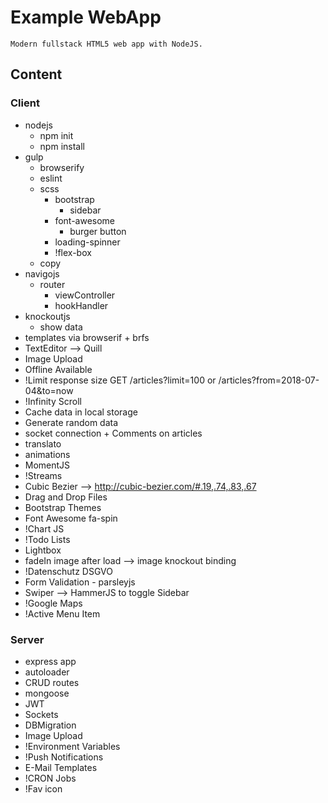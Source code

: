 # Example WebApp

`Modern fullstack HTML5 web app with NodeJS.`

## Content

### Client
* nodejs
    - npm init
    - npm install
* gulp 
    - browserify
    - eslint
    - scss
        - bootstrap
            - sidebar
        - font-awesome
            - burger button
        - loading-spinner
        - !flex-box
    - copy
* navigojs
    - router
        - viewController
        - hookHandler
* knockoutjs
    - show data
* templates via browserif + brfs
* TextEditor --> Quill
* Image Upload
* Offline Available
* !Limit response size GET /articles?limit=100 or /articles?from=2018-07-04&to=now
* !Infinity Scroll
* Cache data in local storage
* Generate random data
* socket connection + Comments on articles
* translato
* animations
* MomentJS
* !Streams
* Cubic Bezier --> http://cubic-bezier.com/#.19,.74,.83,.67
* Drag and Drop Files
* Bootstrap Themes
* Font Awesome fa-spin
* !Chart JS
* !Todo Lists
* Lightbox
* fadeIn image after load --> image knockout binding
* !Datenschutz DSGVO
* Form Validation - parsleyjs
* Swiper --> HammerJS to toggle Sidebar
* !Google Maps
* !Active Menu Item

### Server

* express app
* autoloader
* CRUD routes
* mongoose
* JWT
* Sockets
* DBMigration
* Image Upload
* !Environment Variables
* !Push Notifications
* E-Mail Templates
* !CRON Jobs
* !Fav icon
